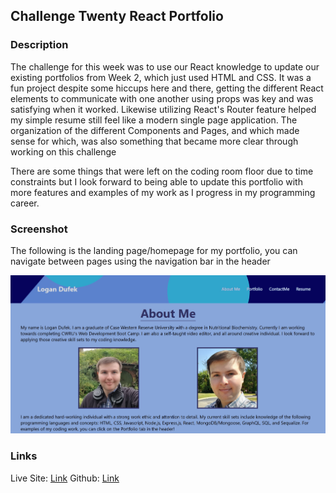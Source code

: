 ## Challenge Twenty React Portfolio

### Description 

The challenge for this week was to use our React knowledge to update our existing portfolios from Week 2, which just used HTML and CSS. It was a fun project despite some hiccups here and there, getting the different React elements to communicate with one another using props was key and was satisfying when it worked. Likewise utilizing React's Router feature helped my simple resume still feel like a modern single page application. The organization of the different Components and Pages, and which made sense for which, was also something that became more clear through working on this challenge

There are some things that were left on the coding room floor due to time constraints but I look forward to being able to update this portfolio with more features and examples of my work as I progress in my programming career. 

### Screenshot
The following is the landing page/homepage for my portfolio, you can navigate between pages using the navigation bar in the header

![landingPage](/src/assets/images/landingPage.jpg)


### Links
Live Site: [Link](https://logandufek.github.io/react-portfolio/) 
Github: [Link](https://github.com/LoganDufek/react-portfolio)